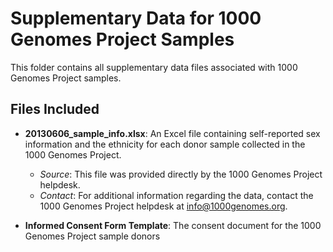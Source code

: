 # Supplementary Data for 1000 Genomes Project Samples

This folder contains all supplementary data files associated with 1000 Genomes Project samples.

## Files Included

- **20130606_sample_info.xlsx**: An Excel file containing self-reported sex information and the ethnicity for each donor sample collected in the 1000 Genomes Project. 
  
  - *Source*: This file was provided directly by the 1000 Genomes Project helpdesk.
  - *Contact*: For additional information regarding the data, contact the 1000 Genomes Project helpdesk at info@1000genomes.org.
 
- **Informed Consent Form Template**: The consent document for the 1000 Genomes Project sample donors

  

